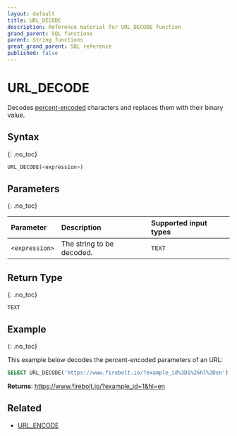 ```yaml
---
layout: default
title: URL_DECODE
description: Reference material for URL_DECODE function
grand_parent: SQL functions
parent: String functions
great_grand_parent: SQL reference
published: false
---
```


# URL\_DECODE

Decodes [percent-encoded](https://en.wikipedia.org/wiki/Percent-encoding) characters and replaces them with their binary value.

## Syntax
{: .no_toc}

```sql
URL_DECODE(<expression>)
```

## Parameters
{: .no_toc}

| Parameter | Description                |Supported input types |
| :--------- | :------------------------ | :--------------------|
| `<expression>` | The string to be decoded. | `TEXT`           |

## Return Type
{: .no_toc}

`TEXT`

## Example
{: .no_toc}

This example below decodes the percent-encoded parameters of an URL:

```sql
SELECT URL_DECODE('https://www.firebolt.io/?example_id%3D1%26hl%3Den');
```

**Returns**: https://www.firebolt.io/?example_id=1&hl=en

## Related

* [URL_ENCODE](url_encode.md)